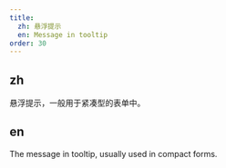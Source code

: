 ```yaml
---
title:
  zh: 悬浮提示
  en: Message in tooltip
order: 30
---
```


## zh

悬浮提示，一般用于紧凑型的表单中。

## en

The message in tooltip, usually used in compact forms.
